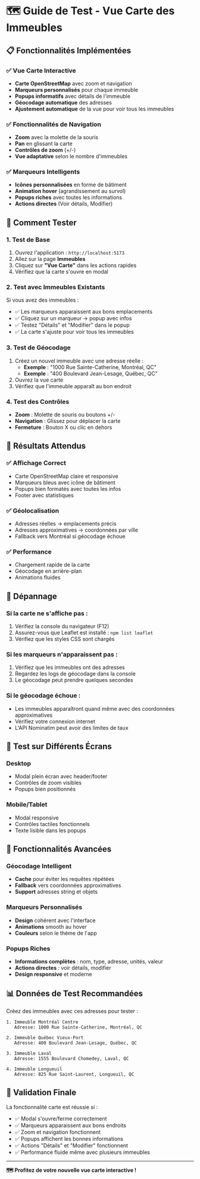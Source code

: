 # 🗺️ Guide de Test - Vue Carte des Immeubles

## 📋 Fonctionnalités Implémentées

### ✅ **Vue Carte Interactive**
- **Carte OpenStreetMap** avec zoom et navigation
- **Marqueurs personnalisés** pour chaque immeuble
- **Popups informatifs** avec détails de l'immeuble
- **Géocodage automatique** des adresses
- **Ajustement automatique** de la vue pour voir tous les immeubles

### ✅ **Fonctionnalités de Navigation**
- **Zoom** avec la molette de la souris
- **Pan** en glissant la carte
- **Contrôles de zoom** (+/-) 
- **Vue adaptative** selon le nombre d'immeubles

### ✅ **Marqueurs Intelligents**
- **Icônes personnalisées** en forme de bâtiment
- **Animation hover** (agrandissement au survol)
- **Popups riches** avec toutes les informations
- **Actions directes** (Voir détails, Modifier)

## 🧪 Comment Tester

### **1. Test de Base**
1. Ouvrez l'application : `http://localhost:5173`
2. Allez sur la page **Immeubles**
3. Cliquez sur **"Vue Carte"** dans les actions rapides
4. Vérifiez que la carte s'ouvre en modal

### **2. Test avec Immeubles Existants**
Si vous avez des immeubles :
- ✅ Les marqueurs apparaissent aux bons emplacements
- ✅ Cliquez sur un marqueur → popup avec infos
- ✅ Testez "Détails" et "Modifier" dans le popup
- ✅ La carte s'ajuste pour voir tous les immeubles

### **3. Test de Géocodage**
1. Créez un nouvel immeuble avec une adresse réelle :
   - **Exemple** : "1000 Rue Sainte-Catherine, Montréal, QC"
   - **Exemple** : "400 Boulevard Jean-Lesage, Québec, QC"
2. Ouvrez la vue carte
3. Vérifiez que l'immeuble apparaît au bon endroit

### **4. Test des Contrôles**
- **Zoom** : Molette de souris ou boutons +/-
- **Navigation** : Glissez pour déplacer la carte
- **Fermeture** : Bouton X ou clic en dehors

## 🎯 **Résultats Attendus**

### ✅ **Affichage Correct**
- Carte OpenStreetMap claire et responsive
- Marqueurs bleus avec icône de bâtiment
- Popups bien formatés avec toutes les infos
- Footer avec statistiques

### ✅ **Géolocalisation**
- Adresses réelles → emplacements précis
- Adresses approximatives → coordonnées par ville
- Fallback vers Montréal si géocodage échoue

### ✅ **Performance**
- Chargement rapide de la carte
- Géocodage en arrière-plan
- Animations fluides

## 🔧 **Dépannage**

### **Si la carte ne s'affiche pas :**
1. Vérifiez la console du navigateur (F12)
2. Assurez-vous que Leaflet est installé : `npm list leaflet`
3. Vérifiez que les styles CSS sont chargés

### **Si les marqueurs n'apparaissent pas :**
1. Vérifiez que les immeubles ont des adresses
2. Regardez les logs de géocodage dans la console
3. Le géocodage peut prendre quelques secondes

### **Si le géocodage échoue :**
- Les immeubles apparaîtront quand même avec des coordonnées approximatives
- Vérifiez votre connexion internet
- L'API Nominatim peut avoir des limites de taux

## 📱 **Test sur Différents Écrans**

### **Desktop**
- Modal plein écran avec header/footer
- Contrôles de zoom visibles
- Popups bien positionnés

### **Mobile/Tablet**
- Modal responsive
- Contrôles tactiles fonctionnels
- Texte lisible dans les popups

## 🚀 **Fonctionnalités Avancées**

### **Géocodage Intelligent**
- **Cache** pour éviter les requêtes répétées
- **Fallback** vers coordonnées approximatives
- **Support** adresses string et objets

### **Marqueurs Personnalisés**
- **Design** cohérent avec l'interface
- **Animations** smooth au hover
- **Couleurs** selon le thème de l'app

### **Popups Riches**
- **Informations complètes** : nom, type, adresse, unités, valeur
- **Actions directes** : voir détails, modifier
- **Design responsive** et moderne

## 📊 **Données de Test Recommandées**

Créez des immeubles avec ces adresses pour tester :

```
1. Immeuble Montréal Centre
   Adresse: 1000 Rue Sainte-Catherine, Montréal, QC

2. Immeuble Québec Vieux-Port  
   Adresse: 400 Boulevard Jean-Lesage, Québec, QC

3. Immeuble Laval
   Adresse: 1555 Boulevard Chomedey, Laval, QC

4. Immeuble Longueuil
   Adresse: 825 Rue Saint-Laurent, Longueuil, QC
```

## 🎉 **Validation Finale**

La fonctionnalité carte est réussie si :
- ✅ Modal s'ouvre/ferme correctement
- ✅ Marqueurs apparaissent aux bons endroits
- ✅ Zoom et navigation fonctionnent
- ✅ Popups affichent les bonnes informations
- ✅ Actions "Détails" et "Modifier" fonctionnent
- ✅ Performance fluide même avec plusieurs immeubles

---

**🗺️ Profitez de votre nouvelle vue carte interactive !** 